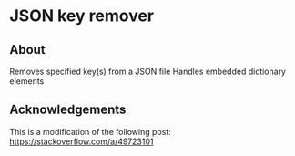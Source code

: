 # JSON key remover 

## About
Removes specified key(s) from a JSON file
Handles embedded dictionary elements

## Acknowledgements
This is a modification of the following post:
https://stackoverflow.com/a/49723101

